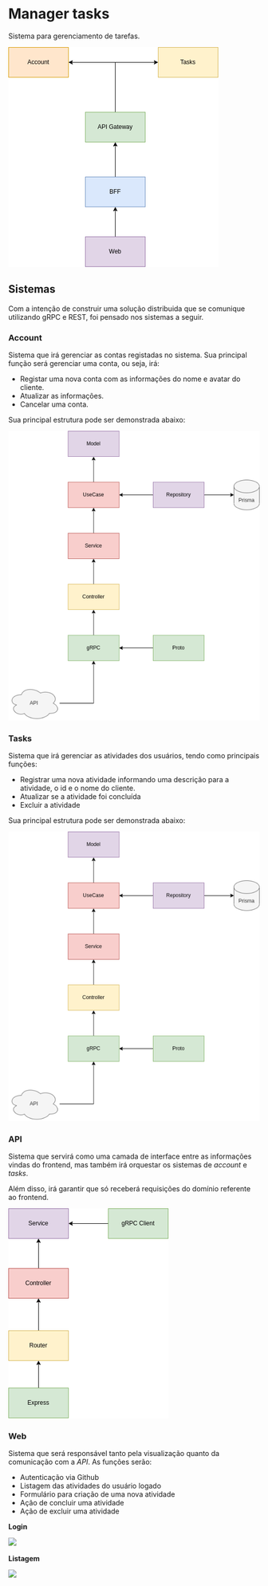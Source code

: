 # Manager tasks

Sistema para gerenciamento de tarefas.

<img src="./docs/global-arch.png" />

## Sistemas

Com a intenção de construir uma solução distribuida que se comunique utilizando gRPC e REST, foi pensado nos sistemas a seguir.

### Account

Sistema que irá gerenciar as contas registadas no sistema. Sua principal função será gerenciar uma conta, ou seja, irá:

- Registar uma nova conta com as informações do nome e avatar do cliente.
- Atualizar as informações.
- Cancelar uma conta.

Sua principal estrutura pode ser demonstrada abaixo:

<img src="./docs/account-arch.png" />

### Tasks

Sistema que irá gerenciar as atividades dos usuários, tendo como principais funções:

- Registrar uma nova atividade informando uma descrição para a atividade, o id e o nome do cliente.
- Atualizar se a atividade foi concluída
- Excluir a atividade

Sua principal estrutura pode ser demonstrada abaixo:

<img src="./docs/tasks-arch.png" />

### API

Sistema que servirá como uma camada de interface entre as informações vindas do frontend, mas também irá orquestar os sistemas de _account_ e _tasks_.

Além disso, irá garantir que só receberá requisições do domínio referente ao frontend.

<img src="./docs/api-arch.png" />

### Web

Sistema que será responsável tanto pela visualização quanto da comunicação com a _API_. As funções serão:

- Autenticação via Github
- Listagem das atividades do usuário logado
- Formulário para criação de uma nova atividade
- Ação de concluir uma atividade
- Ação de excluir uma atividade

**Login**

<img src="https://miro.medium.com/max/645/1*Ms4z8nK_xHcyWsqv3d24xA.png" />

**Listagem**

<img src="https://reactjsexample.com/content/images/2020/03/React-Ant-Design-Todo-List.png" />
